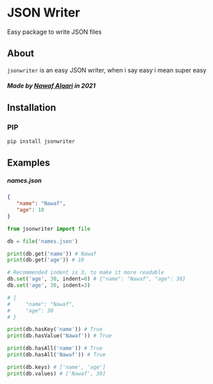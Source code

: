 # JSON Writer
Easy package to write JSON files

## About
`jsonwriter` is an easy JSON writer, when i say easy i mean super easy
##### Made by <a href="https://nawaf.cf">Nawaf Alqari<a> in 2021

## Installation 
### PIP
```bash
pip install jsonwriter
```

## Examples
##### names.json
```json
{
   "name": "Nawaf",
   "age": 10
}
```

```python
from jsonwriter import file

db = file('names.json')

print(db.get('name')) # Nawaf
print(db.get('age')) # 10

# Recommended indent is 3, to make it more readable
db.set('age', 30, indent=0) # {"name": "Nawaf", "age": 30}
db.set('age', 30, indent=3)

# {
#     "name": "Nawaf",
#     "age": 30
# }

print(db.hasKey('name')) # True
print(db.hasValue('Nawaf')) # True

print(db.hasAll('name')) # True
print(db.hasAll('Nawaf')) # True

print(db.keys) # ['name', 'age']
print(db.values) # ['Nawaf', 30]
```
